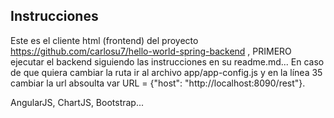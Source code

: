 Instrucciones
-------------------
Este es el cliente html (frontend) del proyecto https://github.com/carlosu7/hello-world-spring-backend , PRIMERO ejecutar el backend siguiendo las instrucciones en su readme.md... En caso de que quiera cambiar la ruta ir al archivo app/app-config.js y en la línea 35 cambiar la url absoulta var URL = {"host": "http://localhost:8090/rest"}.


AngularJS, ChartJS, Bootstrap...
